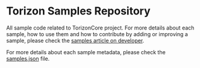 # Torizon Samples Repository

All sample code related to TorizonCore project. For more details about each
sample, how to use them and how to contribute by adding or improving a 
sample, please check the [samples article on developer](https://developer.toradex.com/torizon/application-development/torizon-samples-repository).

For more details about each sample metadata, please check the [samples.json](samples.json) file.